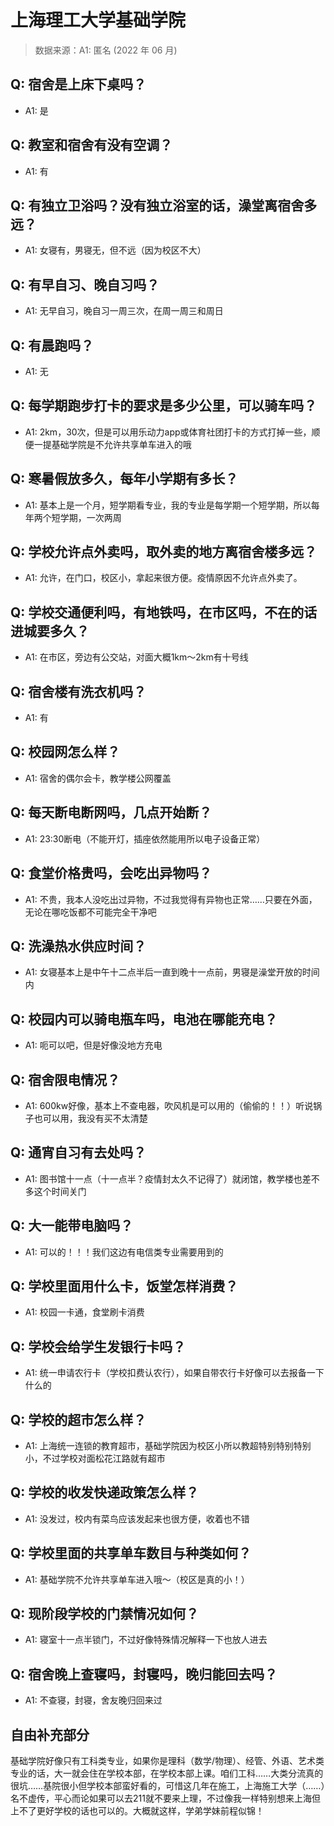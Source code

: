 # 上海理工大学基础学院

> 数据来源：A1: 匿名 (2022 年 06 月)

## Q: 宿舍是上床下桌吗？

- A1: 是

## Q: 教室和宿舍有没有空调？

- A1: 有

## Q: 有独立卫浴吗？没有独立浴室的话，澡堂离宿舍多远？

- A1: 女寝有，男寝无，但不远（因为校区不大）

## Q: 有早自习、晚自习吗？

- A1: 无早自习，晚自习一周三次，在周一周三和周日

## Q: 有晨跑吗？

- A1: 无

## Q: 每学期跑步打卡的要求是多少公里，可以骑车吗？

- A1: 2km，30次，但是可以用乐动力app或体育社团打卡的方式打掉一些，顺便一提基础学院是不允许共享单车进入的哦

## Q: 寒暑假放多久，每年小学期有多长？

- A1: 基本上是一个月，短学期看专业，我的专业是每学期一个短学期，所以每年两个短学期，一次两周

## Q: 学校允许点外卖吗，取外卖的地方离宿舍楼多远？

- A1: 允许，在门口，校区小，拿起来很方便。疫情原因不允许点外卖了。

## Q: 学校交通便利吗，有地铁吗，在市区吗，不在的话进城要多久？

- A1: 在市区，旁边有公交站，对面大概1km～2km有十号线

## Q: 宿舍楼有洗衣机吗？

- A1: 有

## Q: 校园网怎么样？

- A1: 宿舍的偶尔会卡，教学楼公网覆盖

## Q: 每天断电断网吗，几点开始断？

- A1: 23:30断电（不能开灯，插座依然能用所以电子设备正常）

## Q: 食堂价格贵吗，会吃出异物吗？

- A1: 不贵，我本人没吃出过异物，不过我觉得有异物也正常……只要在外面，无论在哪吃饭都不可能完全干净吧

## Q: 洗澡热水供应时间？

- A1: 女寝基本上是中午十二点半后一直到晚十一点前，男寝是澡堂开放的时间内

## Q: 校园内可以骑电瓶车吗，电池在哪能充电？

- A1: 呃可以吧，但是好像没地方充电

## Q: 宿舍限电情况？

- A1: 600kw好像，基本上不查电器，吹风机是可以用的（偷偷的！！）听说锅子也可以用，我没有买不太清楚

## Q: 通宵自习有去处吗？

- A1: 图书馆十一点（十一点半？疫情封太久不记得了）就闭馆，教学楼也差不多这个时间关门

## Q: 大一能带电脑吗？

- A1: 可以的！！！我们这边有电信类专业需要用到的

## Q: 学校里面用什么卡，饭堂怎样消费？

- A1: 校园一卡通，食堂刷卡消费

## Q: 学校会给学生发银行卡吗？

- A1: 统一申请农行卡（学校扣费认农行），如果自带农行卡好像可以去报备一下什么的

## Q: 学校的超市怎么样？

- A1: 上海统一连锁的教育超市，基础学院因为校区小所以教超特别特别特别小，不过学校对面松花江路就有超市

## Q: 学校的收发快递政策怎么样？

- A1: 没发过，校内有菜鸟应该发起来也很方便，收着也不错

## Q: 学校里面的共享单车数目与种类如何？

- A1: 基础学院不允许共享单车进入哦～（校区是真的小！）

## Q: 现阶段学校的门禁情况如何？

- A1: 寝室十一点半锁门，不过好像特殊情况解释一下也放人进去

## Q: 宿舍晚上查寝吗，封寝吗，晚归能回去吗？

- A1: 不查寝，封寝，舍友晚归回来过

## 自由补充部分

基础学院好像只有工科类专业，如果你是理科（数学/物理）、经管、外语、艺术类专业的话，大一就会住在学校本部，在学校本部上课。咱们工科……大类分流真的很坑……基院很小但学校本部蛮好看的，可惜这几年在施工，上海施工大学（……）名不虚传，平心而论如果可以去211就不要来上理，不过像我一样特别想来上海但上不了更好学校的话也可以的。大概就这样，学弟学妹前程似锦！